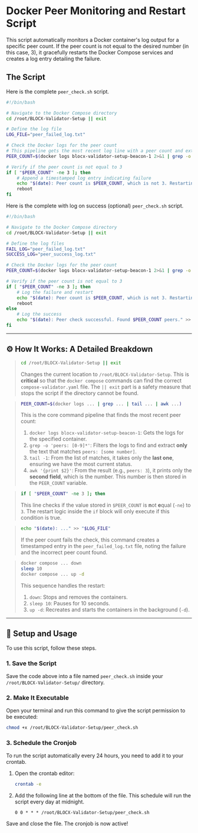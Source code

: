 
# Docker Peer Monitoring and Restart Script

This script automatically monitors a Docker container's log output for a specific peer count. If the peer count is not equal to the desired number (in this case, 3), it gracefully restarts the Docker Compose services and creates a log entry detailing the failure.

## The Script

Here is the complete `peer_check.sh` script.

```bash
#!/bin/bash

# Navigate to the Docker Compose directory
cd /root/BLOCX-Validator-Setup || exit

# Define the log file
LOG_FILE="peer_failed_log.txt"

# Check the Docker logs for the peer count
# This pipeline gets the most recent log line with a peer count and extracts the number.
PEER_COUNT=$(docker logs blocx-validator-setup-beacon-1 2>&1 | grep -o 'peers: [0-9]*' | tail -1 | awk '{print $2}')

# Verify if the peer count is not equal to 3
if [ "$PEER_COUNT" -ne 3 ]; then
    # Append a timestamped log entry indicating failure
    echo "$(date): Peer count is $PEER_COUNT, which is not 3. Restarting the services." >> "$LOG_FILE"
    reboot
fi
```
Here is the complete with log on success (optional) `peer_check.sh` script.
```bash
#!/bin/bash

# Navigate to the Docker Compose directory
cd /root/BLOCX-Validator-Setup || exit

# Define the log files
FAIL_LOG="peer_failed_log.txt"
SUCCESS_LOG="peer_success_log.txt"

# Check the Docker logs for the peer count
PEER_COUNT=$(docker logs blocx-validator-setup-beacon-1 2>&1 | grep -o 'peers: [0-9]*' | tail -1 | awk '{print $2}')

# Verify if the peer count is not equal to 3
if [ "$PEER_COUNT" -ne 3 ]; then
    # Log the failure and restart
    echo "$(date): Peer count is $PEER_COUNT, which is not 3. Restarting services." >> "$FAIL_LOG"
    reboot
else
    # Log the success
    echo "$(date): Peer check successful. Found $PEER_COUNT peers." >> "$SUCCESS_LOG"
fi
```


-----

## ⚙️ How It Works: A Detailed Breakdown

> ```bash
> cd /root/BLOCX-Validator-Setup || exit
> ```
>
> Changes the current location to `/root/BLOCX-Validator-Setup`. This is **critical** so that the `docker compose` commands can find the correct `compose-validator.yaml` file. The `|| exit` part is a safety measure that stops the script if the directory cannot be found.

> ```bash
> PEER_COUNT=$(docker logs ... | grep ... | tail ... | awk ...)
> ```
>
> This is the core command pipeline that finds the most recent peer count:
>
> 1.  `docker logs blocx-validator-setup-beacon-1`: Gets the logs for the specified container.
> 2.  `grep -o 'peers: [0-9]*'`: Filters the logs to find and extract **only** the text that matches `peers: [some number]`.
> 3.  `tail -1`: From the list of matches, it takes only the **last one**, ensuring we have the most current status.
> 4.  `awk '{print $2}'`: From the result (e.g., `peers: 3`), it prints only the **second field**, which is the number. This number is then stored in the `PEER_COUNT` variable.

> ```bash
> if [ "$PEER_COUNT" -ne 3 ]; then
> ```
>
> This line checks if the value stored in `$PEER_COUNT` is **n**ot **e**qual (`-ne`) to `3`. The restart logic inside the `if` block will only execute if this condition is true.

> ```bash
> echo "$(date): ..." >> "$LOG_FILE"
> ```
>
> If the peer count fails the check, this command creates a timestamped entry in the `peer_failed_log.txt` file, noting the failure and the incorrect peer count found.

> ```bash
> docker compose ... down
> sleep 10
> docker compose ... up -d
> ```
>
> This sequence handles the restart:
>
> 1.  `down`: Stops and removes the containers.
> 2.  `sleep 10`: Pauses for 10 seconds.
> 3.  `up -d`: Recreates and starts the containers in the background (`-d`).

-----

## 🚀 Setup and Usage

To use this script, follow these steps.

### 1\. Save the Script

Save the code above into a file named `peer_check.sh` inside your `/root/BLOCX-Validator-Setup/` directory.

### 2\. Make It Executable

Open your terminal and run this command to give the script permission to be executed:

```bash
chmod +x /root/BLOCX-Validator-Setup/peer_check.sh
```

### 3\. Schedule the Cronjob

To run the script automatically every 24 hours, you need to add it to your crontab.

1.  Open the crontab editor:

    ```bash
    crontab -e
    ```

2.  Add the following line at the bottom of the file. This schedule will run the script every day at midnight.

    ```cron
    0 0 * * * /root/BLOCX-Validator-Setup/peer_check.sh
    ```

Save and close the file. The cronjob is now active\!
